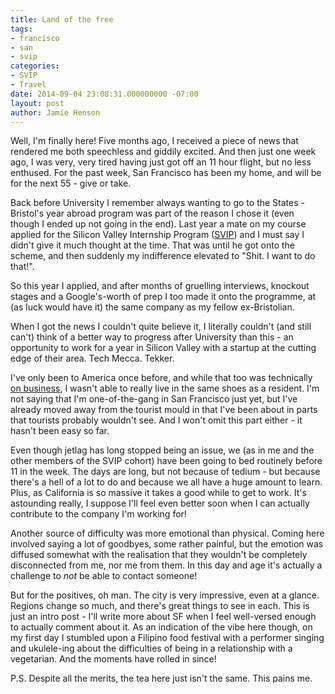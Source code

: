 ```yaml
---
title: Land of the free
tags:
- francisco
- san
- svip
categories:
- SVIP
- Travel
date: 2014-09-04 23:08:31.000000000 -07:00
layout: post
author: Jamie Henson
---
```


Well, I'm finally here! Five months ago, I received a piece of news that rendered me both speechless and giddily excited. And then just one week ago, I was very, very tired having just got off an 11 hour flight, but no less enthused. For the past week, San Francisco has been my home, and will be for the next 55 - give or take.

Back before University I remember always wanting to go to the States - Bristol's year abroad program was part of the reason I chose it (even though I ended up not going in the end). Last year a mate on my course applied for the Silicon Valley Internship Program ([SVIP](http://www.siliconvalleyinternship.com/)) and I must say I didn't give it much thought at the time. That was until he got onto the scheme, and then suddenly my indifference elevated to "Shit. I want to do that!".

<!-- more -->

So this year I applied, and after months of gruelling interviews, knockout stages and a Google's-worth of prep I too made it onto the programme, at (as luck would have it) the same company as my fellow ex-Bristolian.

When I got the news I couldn't quite believe it, I literally couldn't (and still can't) think of a better way to progress after University than this - an opportunity to work for a year in Silicon Valley with a startup at the cutting edge of their area. Tech Mecca. Tekker.

I've only been to America once before, and while that too was technically [on business](http://www.eecs.umich.edu/nime2012/Proceedings/papers/131_Final_Manuscript.pdf), I wasn't able to really live in the same shoes as a resident. I'm not saying that I'm one-of-the-gang in San Francisco just yet, but I've already moved away from the tourist mould in that I've been about in parts that tourists probably wouldn't see. And I won't omit this part either - it hasn't been easy so far.

Even though jetlag has long stopped being an issue, we (as in me and the other members of the SVIP cohort) have been going to bed routinely before 11 in the week. The days are long, but not because of tedium - but because there's a hell of a lot to do and because we all have a huge amount to learn. Plus, as California is so massive it takes a good while to get to work. It's astounding really, I suppose I'll feel even better soon when I can actually contribute to the company I'm working for!

Another source of difficulty was more emotional than physical. Coming here involved saying a lot of goodbyes, some rather painful, but the emotion was diffused somewhat with the realisation that they wouldn't be completely disconnected from me, nor me from them. In this day and age it's actually a challenge to *not* be able to contact someone!

But for the positives, oh man. The city is very impressive, even at a glance. Regions change so much, and there's great things to see in each. This is just an intro post - I'll write more about SF when I feel well-versed enough to actually comment about it. As an indication of the vibe here though, on my first day I stumbled upon a Filipino food festival with a performer singing and ukulele-ing about the difficulties of being in a relationship with a vegetarian. And the moments have rolled in since!

P.S. Despite all the merits, the tea here just isn't the same. This pains me.
